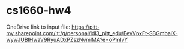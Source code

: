 # cs1660-hw4

OneDrive link to input file:
https://pitt-my.sharepoint.com/:t:/g/personal/idl3_pitt_edu/EevVpxFt-SBGmbaiX-wywJUBIHwaV9RyuADxPZszNvmlMA?e=oPmlvY